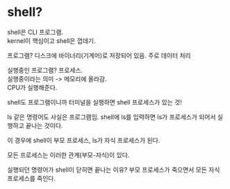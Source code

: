 # shell?

shell은 CLI 프로그램.  
kernel이 핵심이고 shell은 껍데기.  

프로그램? 디스크에 바이너리(기계어)로 저장되어 있음. 주로 데이터 처리  

실행중인 프로그램? 프로세스.  
실행중이라는 의미 -> 메모리에 올라감.  
CPU가 실행해준다.

shell도 프로그램이니까 터미널을 실행하면 shell 프로세스가 있는 것!

ls 같은 명령어도 사실은 프로그램임. shell에 ls를 입력하면 ls가 프로세스가 되어서 실행하고 끝나는 것이다.

이 경우에 shell이 부모 프로세스, ls가 자식 프로세스가 된다.  

모든 프로세스는 이러한 관계(부모-자식)이 있다.  

실행되던 명령어가 shell이 닫히면 끝나는 이유? 부모 프로세스가 죽으면서 모든 자식 프로세스를 죽인다.